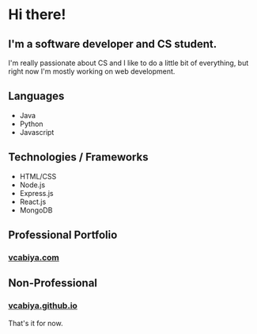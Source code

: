 # Hi there!
## I'm a software developer and CS student.
I'm really passionate about CS and I like to do a little bit of everything, but right now I'm mostly working on web development.

## Languages
- Java
- Python
- Javascript
## Technologies / Frameworks
- HTML/CSS
- Node.js
- Express.js
- React.js
- MongoDB

## Professional Portfolio
### [vcabiya.com](http://vcabiya.com/)
## Non-Professional
### [vcabiya.github.io](https://vcabiya.github.io/)

That's it for now.
